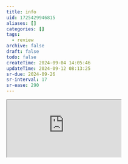 ```yaml
---
title: info
uid: 1725429946815
aliases: []
categories: []
tags:
  - review
archive: false
draft: false
todo: false
createTime: 2024-09-04 14:05:46
updateTime: 2024-09-12 08:13:25
sr-due: 2024-09-26
sr-interval: 17
sr-ease: 290
---
```


<iframe
  class="iframe_full"
  src="https://dict.youdao.com/result?word=info&lang=en"
>
</iframe>
